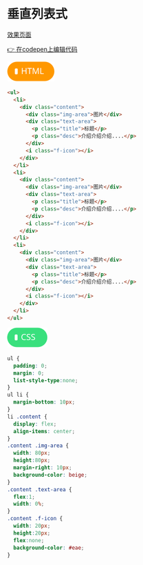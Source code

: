 # 垂直列表式

[效果页面](../assets/source/01_12列表式布局.html ':include :type=iframe width=100% height=415px')

[:point_right: 在codepen上编辑代码](https://codepen.io/shuangcs/pen/yKrVpd)

![标签](../assets/html.svg)

```html
<ul>
  <li>
    <div class="content">
      <div class="img-area">图片</div>
      <div class="text-area">
        <p class="title">标题</p>
        <p class="desc">介绍介绍介绍....</p>
      </div>
      <i class="f-icon"></i>
    </div>
  </li>
  <li>
    <div class="content">
      <div class="img-area">图片</div>
      <div class="text-area">
        <p class="title">标题</p>
        <p class="desc">介绍介绍介绍....</p>
      </div>
      <i class="f-icon"></i>
    </div>
  </li>
  <li>
    <div class="content">
      <div class="img-area">图片</div>
      <div class="text-area">
        <p class="title">标题</p>
        <p class="desc">介绍介绍介绍....</p>
      </div>
      <i class="f-icon"></i>
    </div>
  </li>
</ul>
```

![标签](../assets/css.svg)

```css
ul {
  padding: 0;
  margin: 0;
  list-style-type:none;
}
ul li {
  margin-bottom: 10px;
}
li .content {
  display: flex;
  align-items: center;
}
.content .img-area {
  width: 80px;
  height:80px;
  margin-right: 10px;
  background-color: beige;
}
.content .text-area {
  flex:1;
  width: 0%;
}
.content .f-icon {
  width: 20px;
  height:20px;
  flex:none;
  background-color: #eae;
}

```